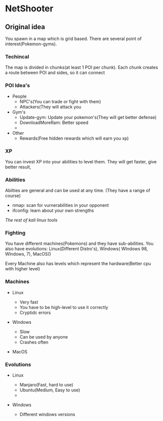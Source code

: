 # NetShooter

## Original idea
You spawn in a map which is grid based. There are several point of interest(Pokemon-gyms).
### Techincal
The map is divided in chunks(at least 1 POI per chunk). Each chunk creates a route between POI and sides, so it can connect

### POI Idea's
* People
  * NPC's(You can trade or fight with them)
  * Attackers(They will attack you
* Gym's
  * Update-gym: Update your pokemon's(They will get better defense)
  * DownloadMoreRam: Better speed
  * 
* Other
  * Rewards(Free hidden rewards which will earn you xp)


### XP
You can invest XP into your abilities to level them. They will get faster, give better result, 

### Abilities
Abilties are general and can be used at any time. (They have a range of course)
* nmap: scan for vurnerabilities in your opponent
* ifconfig: learn about your own strengths

*The rest of kali linux tools*


### Fighting
You have different machines(Pokemons) and they have sub-abilities.
You also have evolutions: Linux(Different Distro's), Windows( WIndows 98, WIndows, 7), MacOS()

Every Machine also has levels which represent the hardware(Better cpu with higher level)

### Machines
* Linux
    * Very fast
    * You have to be high-level to use it correctly
    * Cryptidc errors

* Windows
    * Slow
    * Can be used by anyone
    * Crashes often

* MacOS


### Evolutions
* Linux
    * Manjaro(Fast, hard to use)
    * Ubuntu(Medium, Easy to use)
    * 

* Windows
    * Different windows versions
